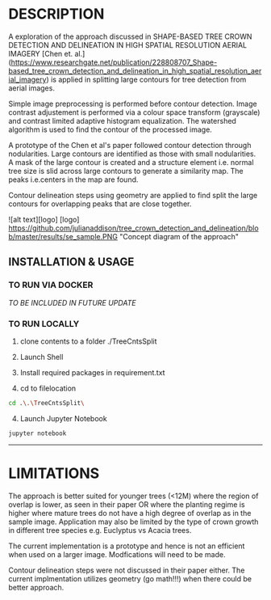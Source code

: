 # DESCRIPTION
A exploration of the approach discussed in SHAPE-BASED TREE CROWN DETECTION AND DELINEATION IN HIGH SPATIAL RESOLUTION AERIAL IMAGERY [Chen et. al.] (https://www.researchgate.net/publication/228808707_Shape-based_tree_crown_detection_and_delineation_in_high_spatial_resolution_aerial_imagery) is applied in splitting large contours for tree detection from aerial images.  

Simple image preprocessing is performed before contour detection. Image contrast adjustement is performed via a colour space transform (grayscale) and contrast limited adaptive histogram equalization. The watershed algorithm is used to find the contour of the processed image.

A prototype of the Chen et al's paper followed contour detection through nodularities. Large contours are identified as those with small nodularities. A mask of the large contour is created and a structure element i.e. normal tree size is slid across large contours to generate a similarity map. The peaks i.e.centers in the map are found. 

Contour delineation steps using geometry are applied to find split the large contours for overlapping peaks that are close together.

![alt text][logo]
[logo] https://github.com/julianaddison/tree_crown_detection_and_delineation/blob/master/results/se_sample.PNG "Concept diagram of the approach"

## INSTALLATION & USAGE
### TO RUN VIA DOCKER 

*TO BE INCLUDED IN FUTURE UPDATE*

### TO RUN LOCALLY
1. clone contents to a folder ./TreeCntsSplit

2. Launch Shell

3. Install required packages in requirement.txt
	
3. cd to filelocation

```bash
cd .\.\TreeCntsSplit\
```

4. Launch Jupyter Notebook
 
```bash
jupyter notebook
```

---

# LIMITATIONS
The approach is better suited for younger trees (<12M) where the region of overlap is lower, as seen in their paper OR where the planting regime is higher where mature trees do not have a high degree of overlap as in the sample image. Application may also be limited by the type of crown growth in different tree species e.g. Euclyptus vs Acacia trees.

The current implementation is a prototype and hence is not an efficient when used on a larger image. Modfications will need to be made. 

Contour delineation steps were not discussed in their paper either. The current implmentation utilizes geometry (go math!!!) when there could be better approach.
